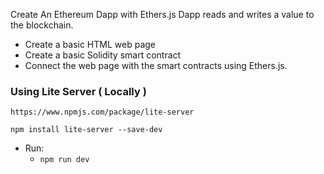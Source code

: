 Create An Ethereum Dapp with Ethers.js
Dapp reads and writes a value to the blockchain.

- Create a basic HTML web page
- Create a basic Solidity smart contract
- Connect the web page with the smart contracts using Ethers.js.

###  Using Lite Server ( Locally )

    https://www.npmjs.com/package/lite-server

`npm install lite-server --save-dev`
- Run:
    - `npm run dev`
